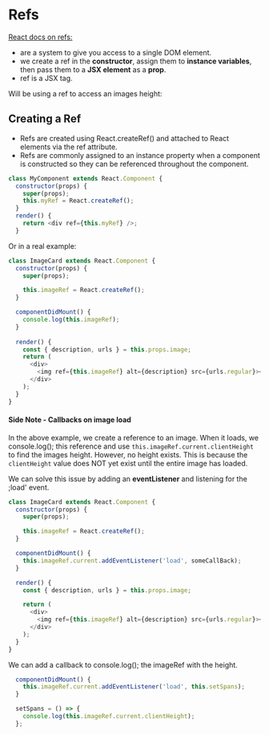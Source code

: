# Refs

[React docs on refs:](https://reactjs.org/docs/refs-and-the-dom.html)

- are a system to give you access to a single DOM element.
- we create a ref in the **constructor**, assign them to **instance variables**, then pass them to a **JSX element** as a **prop**.
- ref is a JSX tag.

Will be using a ref to access an images height:

## Creating a Ref

- Refs are created using React.createRef() and attached to React elements via the ref attribute. 
- Refs are commonly assigned to an instance property when a component is constructed so they can be referenced throughout the component.

```js
class MyComponent extends React.Component {
  constructor(props) {
    super(props);
    this.myRef = React.createRef();
  }
  render() {
    return <div ref={this.myRef} />;
  }
```

Or in a real example:
```js
class ImageCard extends React.Component {
  constructor(props) {
    super(props);

    this.imageRef = React.createRef();
  }

  componentDidMount() {
    console.log(this.imageRef);
  }
  
  render() {
    const { description, urls } = this.props.image;
    return (
      <div>
        <img ref={this.imageRef} alt={description} src={urls.regular}></img>
      </div>
    );
  }
}
```


#### Side Note - Callbacks on image load

In the above example, we create a reference to an image. When it loads, we console.log(); this reference and use `this.imageRef.current.clientHeight` to find the images height. However, no height exists. This is because the `clientHeight` value does NOT yet exist until the entire image has loaded. 

We can solve this issue by adding an **eventListener** and listening for the ;load' event. 

```js
class ImageCard extends React.Component {
  constructor(props) {
    super(props);

    this.imageRef = React.createRef();
  }

  componentDidMount() {
    this.imageRef.current.addEventListener('load', someCallBack);
  }

  render() {
    const { description, urls } = this.props.image;

    return (
      <div>
        <img ref={this.imageRef} alt={description} src={urls.regular}></img>
      </div>
    );
  }
}
```

We can add a callback to console.log(); the imageRef with the height.
```js
  componentDidMount() {
    this.imageRef.current.addEventListener('load', this.setSpans);
  }

  setSpans = () => {
    console.log(this.imageRef.current.clientHeight);
  };
```